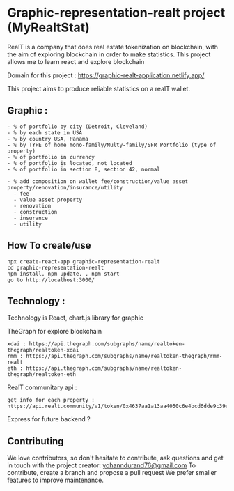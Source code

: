 # Graphic-representation-realt project (MyRealtStat)

RealT is a company that does real estate tokenization on blockchain, with the aim of exploring blockchain in order to make statistics.
This project allows me to learn react and explore blockchain

Domain for this project : https://graphic-realt-application.netlify.app/

This project aims to produce reliable statistics on a realT wallet.

## Graphic :

```shell
- % of portfolio by city (Detroit, Cleveland)
- % by each state in USA
- % by country USA, Panama
- % by TYPE of home mono-family/Multy-family/SFR Portfolio (type of property)
- % of portfolio in currency
- % of portfolio is located, not located
- % of portfolio in section 8, section 42, normal

- % add composition on wallet fee/construction/value asset property/renovation/insurance/utility
  - fee
  - value asset property
  - renovation
  - construction
  - insurance
  - utility
```

## How To create/use

```shell
npx create-react-app graphic-representation-realt
cd graphic-representation-realt
npm install, npm update, , npm start
go to http://localhost:3000/
```

## Technology :

Technology is React,
chart.js library for graphic

TheGraph for explore blockchain

```shell
xdai : https://api.thegraph.com/subgraphs/name/realtoken-thegraph/realtoken-xdai
rmm : https://api.thegraph.com/subgraphs/name/realtoken-thegraph/rmm-realt
eth : https://api.thegraph.com/subgraphs/name/realtoken-thegraph/realtoken-eth
```
RealT communitary api :

```shell
get info for each property : https://api.realt.community/v1/token/0x4637aa1a13aa4050c6e4bcd6dde9c39e80e9dd54
```

Express for future backend ?

## Contributing

We love contributors, so don't hesitate to contribute, ask questions and get in touch with the project creator: yohanndurand76@gmail.com
To contribute, create a branch and propose a pull request
We prefer smaller features to improve maintenance.

